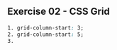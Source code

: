 <!-- Grid Garden: https://cssgridgarden.com/ -->
## Exercise 02 - CSS Grid

```css
1. grid-column-start: 3;
2. grid-column-start: 5;
3.  
```
